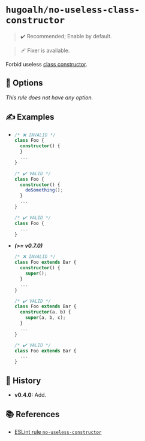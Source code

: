 # `hugoalh/no-useless-class-constructor`

> ✔️ Recommended; Enable by default.

> 🩹 Fixer is available.

Forbid useless [class constructor][ecmascript-class-constructor].

## 🔧 Options

*This rule does not have any option.*

## ✍️ Examples

- ```ts
  /* ❌ INVALID */
  class Foo {
    constructor() {
    }
    ...
  }

  /* ✔️ VALID */
  class Foo {
    constructor() {
      doSomething();
    }
    ...
  }

  /* ✔️ VALID */
  class Foo {
    ...
  }
  ```
- ***(>= v0.7.0)***
  ```ts
  /* ❌ INVALID */
  class Foo extends Bar {
    constructor() {
      super();
    }
    ...
  }

  /* ✔️ VALID */
  class Foo extends Bar {
    constructor(a, b) {
      super(a, b, c);
    }
    ...
  }

  /* ✔️ VALID */
  class Foo extends Bar {
    ...
  }
  ```

## 📜 History

- **v0.4.0:** Add.

## 📚 References

- [ESLint rule `no-useless-constructor`](https://eslint.org/docs/latest/rules/no-useless-constructor)

[ecmascript-class-constructor]: https://developer.mozilla.org/en-US/docs/Web/JavaScript/Reference/Classes/constructor
